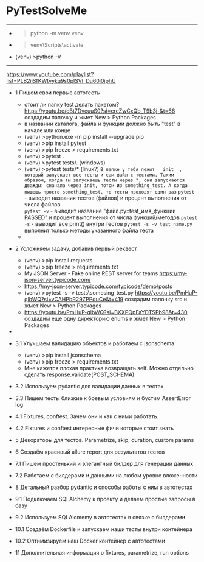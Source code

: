 # PyTestSolveMe
--------------------------------------------------------------------------------
- >python -m venv venv
- >venv\Scripts\activate
- (venv) >python -V
--------------------------------------------------------------------------------
https://www.youtube.com/playlist?list=PLB2iiSfKWtvykq9s0plSVI_Du60i0iphU
- 1 Пишем свои первые автотесты
  - стоит ли папку test делать пакетом? https://youtu.be/cBt7DveuuS0?si=creZwCxQb_T9b3j-&t=66 создадим папочку и жмет New > Python Packages
  - в названии каталога, файла и функции должно быть "test" в начале или конце
  - (venv) >python.exe -m pip install --upgrade pip
  - (venv) >pip install pytest
  - (venv) >pip freeze > requirements.txt
  - (venv) >pytest .
  - (venv) >pytest tests/.        (windows)
  - (venv) >pytest tests/*        (linux?) `В папке у тебя лежит __init__, который запускает все тесты и сам файл с тестами. Таким образом, когда ты запускаешь тесты через *, они запускаются дважды: сначала через init, потом из something_test. А когда пишешь просто something_test, то тесты проходят один раз`
    `pytest` - выводит названия тестов (файлов) и процент выполнения от числа файлов  
    `pytest -v` - выводит название "файл.py::test_имя_функции PASSED" и процент выполнения от числа функций/методов
    `pytest -s` - выводит все print() внутри тестов
    `pytest -s -v test_name.py` выполнит только методы указанного файла теста
  - 
- 2 Усложняем задачу, добавив первый реквест
  - (venv) >pip install requests
  - (venv) >pip freeze > requirements.txt
  - My JSON Server - Fake online REST server for teams https://my-json-server.typicode.com/
  - https://my-json-server.typicode.com/typicode/demo/posts
  - (venv) >pytest -s -v tests\somesing_test.py
     https://youtu.be/PmHuP-qlbWQ?si=vCAHPbR29ZPPduCe&t=419 создадим папочку src и жмет New > Python Packages
  - https://youtu.be/PmHuP-qlbWQ?si=BXXPQpFaYDTSPb98&t=430 создадим еще одну директорию enums и жмет New > Python Packages
- 
- 3.1 Улучшаем валидацию объектов и работаем с jsonschema
  - (venv) >pip install jsonschema
  - (venv) >pip freeze > requirements.txt
  - Мне кажется плохая практика возвращать self. Можно отдельно сделать response.validate(POST_SCHEMA)

- 3.2 Используем pydantic для валидации данных в тестах
- 3.3 Пишем тесты близкие к боевым условиям и бустим AssertError log
- 4.1 Fixtures, conftest. Зачем они и как с ними работать.
- 4.2 Fixtures и conftest интересные фичи которые стоит знать
- 5 Декораторы для тестов. Parametrize, skip, duration, custom params
- 6 Создаём красивый allure report для результатов тестов
- 7.1 Пишем простенький и элегантный билдер для генерации данных
- 7.2 Работаем с билдерами и данными на любом уровне вложенности
- 8 Детальный разбор pydantic и способы работы с ним в автотестах
- 9.1 Подключаем SQLAlchemy к проекту и делаем простые запросы в базу
- 9.2 Используем SQLAlcmemy в автотестах в связке с билдерами
- 10.1 Создаём Dockerfile и запускаем наши тесты внутри контейнера
- 10.2 Оптимизируем наш Docker контейнер с автотестами
- 11 Дополнительная информация о fixtures, parametrize, run options